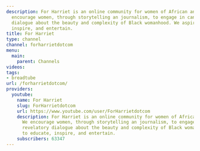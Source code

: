 ```yaml
---
description: For Harriet is an online community for women of African ancestry. We
  encourage women, through storytelling an journalism, to engage in candid, revelatory
  dialogue about the beauty and complexity of Black womanhood. We aspire to educate,
  inspire, and entertain.
title: For Harriet
type: channel
channel: forharrietdotcom
menu:
  main:
    parent: Channels
videos:
tags:
- breadtube
url: /forharrietdotcom/
providers:
  youtube:
    name: For Harriet
    slug: ForHarrietdotcom
    url: https://www.youtube.com/user/ForHarrietdotcom
    description: For Harriet is an online community for women of African ancestry.
      We encourage women, through storytelling an journalism, to engage in candid,
      revelatory dialogue about the beauty and complexity of Black womanhood. We aspire
      to educate, inspire, and entertain.
    subscribers: 63347
---
```

